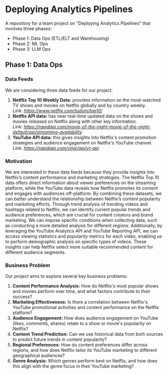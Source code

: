 # Deploying Analytics Pipelines
A repository for a team project on "Deploying Analytics Pipelines" that involves three phases:
- Phase 1: Data Ops (ETL/ELT and Warehousing)
- Phase 2: ML Ops
- Phase 3: LLM Ops

## Phase 1: Data Ops
### Data Feeds
We are considering three data feeds for our project:
1. **Netflix Top 10 Weekly Data:** provides information on the most-watched TV shows and movies on Netflix globally and by country weekly. \
   *Link: https://www.netflix.com/tudum/top10/*
2. **Netflix API data:** has near real-time updated data on the shows and movies released on Netflix along with other key information. \
   *Link: https://rapidapi.com/movie-of-the-night-movie-of-the-night-default/api/streaming-availability*
3. **YouTube API data:** this gives insights into Netflix's content promotion strategies and audience engagement on Netflix's YouTube channel. \
   *Link: https://rapidapi.com/ytjar/api/yt-api*   

### Motivation
We are interested in these data feeds because they provide insights into Netflix’s content performance and marketing strategies. The Netflix Top 10 data offers direct information about viewer preferences on the streaming platform, while the YouTube data reveals how Netflix promotes its content and engages with audiences off-platform. By combining these datasets, we can better understand the relationship between Netflix’s content popularity and marketing efforts. Through trend analysis of trending videos and hashtags related to Netflix, we can identify current popular trends and audience preferences, which are crucial for content creators and brand marketing. We can impose specific conditions when collecting data, such as conducting a more detailed analysis for different regions. Additionally, by leveraging the YouTube Analytics API and YouTube Reporting API, we can access viewing statistics and popularity metrics for each video, enabling us to perform demographic analysis on specific types of videos. These insights can help Netflix select more suitable recommended content for different audience segments.

### Business Problem
Our project aims to explore several key business problems:
1. **Content Performance Analysis:** How do Netflix's most popular shows and movies perform over time, and what factors contribute to their success?
2. **Marketing Effectiveness:** Is there a correlation between Netflix's YouTube promotional activities and content performance on the Netflix platform?
3. **Audience Engagement:** How does audience engagement on YouTube (likes, comments, shares) relate to a show or movie's popularity on Netflix?
4. **Content Trend Prediction:** Can we use historical data from both sources to predict future trends in content popularity?
5. **Regional Preferences:** How do content preferences differ across regions, and how does Netflix tailor its YouTube marketing to different geographical audiences?
6. **Genre Analysis:** Which genres perform best on Netflix, and how does this align with the genre focus in their YouTube marketing?

